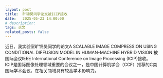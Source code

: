 ```yaml
---
layout: post
title:  旷锦昊同学论文被ICIP接收
date:   2025-05-23 14:00:00
# description:
tags: 论文
related_posts: false
---
```


近日，我实验室旷锦昊同学的论文A SCALABLE IMAGE COMPRESSION USING CONDITIONAL DIFFUSION MODEL IN HUMAN-MACHINE HYBRID VISION 被国际会议IEEE International Conference on Image Processing (ICIP)接收。ICIP是国际图像处理领域重要的会议之一，是中国计算机学会（CCF）推荐的C类国际学术会议，在相关领域具有较高学术影响力。